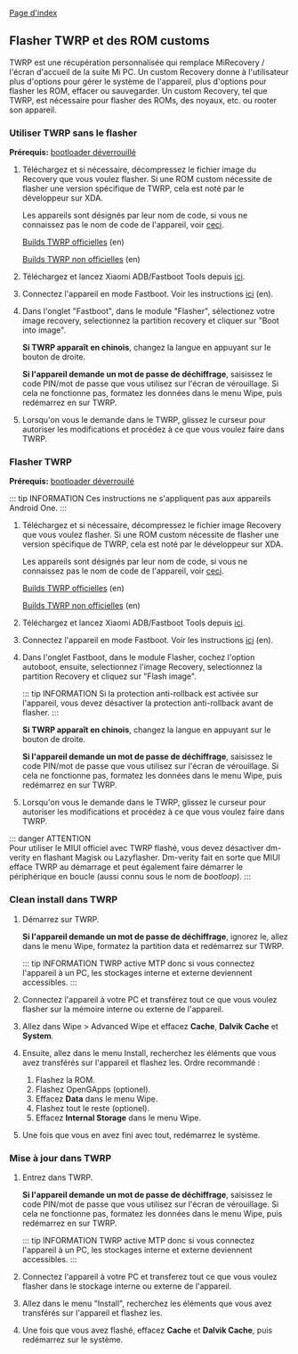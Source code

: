 [Page d'index](../)

## Flasher TWRP et des ROM customs

TWRP est une récupération personnalisée qui remplace MiRecovery / l'écran d'accueil de la suite Mi PC. Un custom Recovery donne à l'utilisateur plus d'options pour gérer le système de l'appareil, plus d'options pour flasher les ROM, effacer ou sauvegarder. Un custom Recovery, tel que TWRP, est nécessaire pour flasher des ROMs, des noyaux, etc. ou rooter son appareil.

### Utiliser TWRP sans le flasher

**Prérequis:** [bootloader déverrouillé](Deverrouiller_bootloader.md)

1. Téléchargez et si nécessaire, décompressez le fichier image du Recovery que vous voulez flasher. Si une ROM custom nécessite de flasher une version spécifique de TWRP, cela est noté par le développeur sur XDA.

    Les appareils sont désignés par leur nom de code, si vous ne connaissez pas le nom de code de l'appareil, voir [ceci](https://i.imgur.com/iZoFg2t.png).

    [Builds TWRP officielles](https://twrp.me/Devices/) (en)

    [Builds TWRP non officielles](https://www.androidfilehost.com/?w=files&flid=50678) (en)

2. Téléchargez et lancez Xiaomi ADB/Fastboot Tools depuis [ici](Outils_pour_les_appareils_Xiaomi.md).

3. Connectez l'appareil en mode Fastboot. Voir les instructions [ici](https://szaki.github.io/XiaomiADBFastbootTools/) (en).

4. Dans l'onglet "Fastboot", dans le module "Flasher", sélectionez votre image recovery, selectionnez la partition recovery et cliquer sur "Boot into image".

    **Si TWRP apparaît en chinois**, changez la langue en appuyant sur le bouton de droite.

    **Si l'appareil demande un mot de passe de déchiffrage**, saisissez le code PIN/mot de passe que vous utilisez sur l'écran de vérouillage. Si cela ne fonctionne pas, formatez les données dans le menu Wipe, puis redémarrez en sur TWRP.

5. Lorsqu'on vous le demande dans le TWRP, glissez le curseur pour autoriser les modifications et procédez à ce que vous voulez faire dans TWRP.

### Flasher TWRP

**Prérequis:** [bootloader déverrouilé](Deverrouiller_bootloader.md)

::: tip INFORMATION
Ces instructions ne s'appliquent pas aux appareils Android One.
:::

1. Téléchargez et si nécessaire, décompressez le fichier image Recovery que vous voulez flasher. Si une ROM custom nécessite de flasher une version spécifique de TWRP, cela est noté par le développeur sur XDA.

    Les appareils sont désignés par leur nom de code, si vous ne connaissez pas le nom de code de l'appareil, voir [ceci](https://i.imgur.com/iZoFg2t.png).

    [Builds TWRP officielles](https://twrp.me/Devices/) (en)

    [Builds TWRP non officielles](https://www.androidfilehost.com/?w=files&flid=50678) (en)

2. Téléchargez et lancez Xiaomi ADB/Fastboot Tools depuis [ici](Outils_pour_les_appareils_Xiaomi.md).

3. Connectez l'appareil en mode Fastboot. Voir les instructions [ici](https://szaki.github.io/XiaomiADBFastbootTools/) (en).

4. Dans l'onglet Fastboot, dans le module Flasher, cochez l'option autoboot, ensuite, selectionnez l'image Recovery, selectionnez la partition Recovery et cliquez sur "Flash image".

   ::: tip INFORMATION
   Si la protection anti-rollback est activée sur l'appareil, vous devez désactiver la protection anti-rollback avant de flasher.
   :::

    **Si TWRP apparaît en chinois**, changez la langue en appuyant sur le bouton de droite.

    **Si l'appareil demande un mot de passe de déchiffrage**, saisissez le code PIN/mot de passe que vous utilisez sur l'écran de vérouillage. Si cela ne fonctionne pas, formatez les données dans le menu Wipe, puis redémarrez en sur TWRP.

5.  Lorsqu'on vous le demande dans le TWRP, glissez le curseur pour autoriser les modifications et procédez à ce que vous voulez faire dans TWRP.

   ::: danger ATTENTION    
   Pour utiliser le MIUI officiel avec TWRP flashé, vous devez désactiver dm-verity en flashant Magisk ou Lazyflasher. Dm-verity fait en sorte que MIUI efface TWRP au démarrage et peut également faire démarrer le périphérique en boucle (aussi connu sous le nom de *bootloop*).
   :::

### Clean install dans TWRP

1. Démarrez sur TWRP.

    **Si l'appareil demande un mot de passe de déchiffrage**, ignorez le, allez dans le menu Wipe, formatez la partition data et redémarrez sur TWRP.

   ::: tip INFORMATION
   TWRP active MTP donc si vous connectez l'appareil à un PC, les stockages interne et externe deviennent accessibles.
   :::

2. Connectez l'appareil à votre PC et transférez tout ce que vous voulez flasher sur la mémoire interne ou externe de l'appareil.

3. Allez dans Wipe > Advanced Wipe et effacez **Cache**, **Dalvik Cache** et **System**.

4. Ensuite, allez dans le menu Install, recherchez les éléments que vous avez transférés sur l'appareil et flashez les. Ordre recommandé :

    1. Flashez la ROM.
    2. Flashez OpenGApps (optionel).
    3. Effacez **Data** dans le menu Wipe.
    4. Flashez tout le reste (optionel).
    5. Effacez **Internal Storage** dans le menu Wipe.

5. Une fois que vous en avez fini avec tout, redémarrez le système.

### Mise à jour dans TWRP

1. Entrez dans TWRP.

    **Si l'appareil demande un mot de passe de déchiffrage**, saisissez le code PIN/mot de passe que vous utilisez sur l'écran de vérouillage. Si cela ne fonctionne pas, formatez les données dans le menu Wipe, puis redémarrez en sur TWRP.

   ::: tip INFORMATION
   TWRP active MTP donc si vous connectez l'appareil à un PC, les stockages interne et externe deviennent accessibles.
   :::

2. Connectez l'appareil à votre PC et transferez tout ce que vous voulez flasher dans le stockage interne ou externe de l'appareil.

3. Allez dans le menu "Install", recherchez les éléments que vous avez transférés sur l'appareil et flashez les.

4. Une fois que vous avez flashé, effacez **Cache** et **Dalvik Cache**, puis redémarrez sur le système.